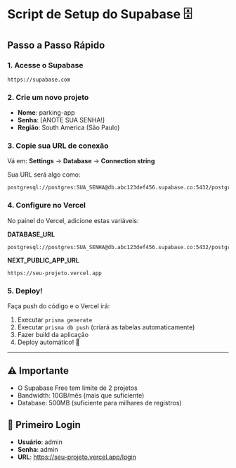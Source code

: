 # Script de Setup do Supabase 🗄️

## Passo a Passo Rápido

### 1. Acesse o Supabase
```
https://supabase.com
```

### 2. Crie um novo projeto
- **Nome**: parking-app
- **Senha**: [ANOTE SUA SENHA!]
- **Região**: South America (São Paulo)

### 3. Copie sua URL de conexão
Vá em: **Settings** → **Database** → **Connection string**

Sua URL será algo como:
```
postgresql://postgres:SUA_SENHA@db.abc123def456.supabase.co:5432/postgres
```

### 4. Configure no Vercel
No painel do Vercel, adicione estas variáveis:

**DATABASE_URL**
```
postgresql://postgres:SUA_SENHA@db.abc123def456.supabase.co:5432/postgres
```

**NEXT_PUBLIC_APP_URL**
```
https://seu-projeto.vercel.app
```

### 5. Deploy!
Faça push do código e o Vercel irá:
1. Executar `prisma generate`
2. Executar `prisma db push` (criará as tabelas automaticamente)
3. Fazer build da aplicação
4. Deploy automático! 🎉

---

## ⚠️ Importante
- O Supabase Free tem limite de 2 projetos
- Bandwidth: 10GB/mês (mais que suficiente)
- Database: 500MB (suficiente para milhares de registros)

## 🔐 Primeiro Login
- **Usuário**: admin
- **Senha**: admin
- **URL**: https://seu-projeto.vercel.app/login

